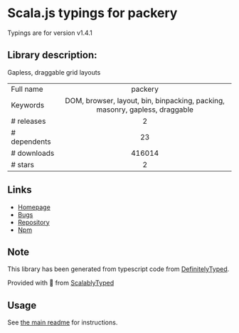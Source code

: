 
# Scala.js typings for packery

Typings are for version v1.4.1

## Library description:
Gapless, draggable grid layouts

|                    |                 |
| ------------------ | :-------------: |
| Full name          | packery |
| Keywords           | DOM, browser, layout, bin, binpacking, packing, masonry, gapless, draggable |
| # releases         | 2 |
| # dependents       | 23 |
| # downloads        | 416014 |
| # stars            | 2 |

## Links
- [Homepage](http://packery.metafizzy.co)
- [Bugs](https://github.com/metafizzy/packery/issues)
- [Repository](https://github.com/metafizzy/packery)
- [Npm](https://www.npmjs.com/package/packery)
    


## Note
This library has been generated from typescript code from [DefinitelyTyped](https://definitelytyped.org).

Provided with :purple_heart: from [ScalablyTyped](https://github.com/oyvindberg/ScalablyTyped)

## Usage
See [the main readme](../../readme.md) for instructions.



